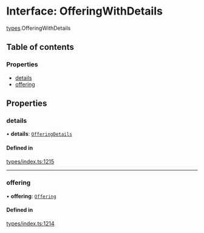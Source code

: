 # Interface: OfferingWithDetails

[types](../wiki/types).OfferingWithDetails

## Table of contents

### Properties

- [details](../wiki/types.OfferingWithDetails#details)
- [offering](../wiki/types.OfferingWithDetails#offering)

## Properties

### details

• **details**: [`OfferingDetails`](../wiki/api.entities.Offering.types.OfferingDetails)

#### Defined in

[types/index.ts:1215](https://github.com/PolymeshAssociation/polymesh-sdk/blob/2d3ac2ae/src/types/index.ts#L1215)

___

### offering

• **offering**: [`Offering`](../wiki/api.entities.Offering.Offering)

#### Defined in

[types/index.ts:1214](https://github.com/PolymeshAssociation/polymesh-sdk/blob/2d3ac2ae/src/types/index.ts#L1214)
